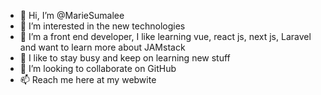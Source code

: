 - 👋 Hi, I’m @MarieSumalee
- 👀 I’m interested in the new technologies 
- 🌱 I’m a front end developer, I like learning vue, react js, next js, Laravel and want to learn more about JAMstack
- 🧢  I like to stay busy and keep on learning new stuff
- 💞️ I’m looking to collaborate on GitHub 
- 📫 Reach me here at my webwite 

<!---
MarieSumalee/MarieSumalee is a ✨ special ✨ repository because its `README.md` (this file) appears on your GitHub profile.
You can click the Preview link to take a look at your changes.
--->
